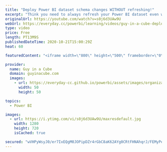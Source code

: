 ```yaml
---
title: "Deploy Power BI dataset schema changes WITHOUT refreshing!"
excerpt: "Think you need to always refresh your Power BI dataset even why just adding a measure? Patrick shows how you can deploy schema changes without needing to perform the refresh with Power BI Premium and the ALM Toolkit.  ALM Toolkit: http://alm-toolkit.com/  📢 Become a member: https://guyinacu.be/membership"
originalUrl: https://youtube.com/watch?v=s0j6d3UAw9U
webUrl: https://everyday.cc/powerbi/learning/videos/guy-in-a-cube-deploy-power-bi-dataset-schema-changes-without-refreshing/
type: video
price: Free
length: PT13M9S
publishedDateTime: 2020-10-21T15:00:29Z
heat: 60

featuredContent: "<iframe width=\"800\" height=\"500\" frameborder=\"0\" src=\"https://www.youtube.com/embed/s0j6d3UAw9U\" allow=\"accelerometer; autoplay; encrypted-media; gyroscope; picture-in-picture\" allowfullscreen></iframe>"

provider:
  name: Guy in a Cube
  domain: guyinacube.com
  images:
    - url: https://everyday-cc.github.io/powerbi/assets/images/organizations/guyinacube.com-50x50.jpg
      width: 50
      height: 50

topics:
  - Power BI

images:
  - url: https://i.ytimg.com/vi/s0j6d3UAw9U/maxresdefault.jpg
    width: 1280
    height: 720
    isCached: true

secured: "wVHPyWsyJ0/er7IxEQgM0JOPipDZr4rGbC8aK62AYg0CRtFHNAhqrJ/FEMyPepBA9AKD1HJkFRuNQvi0Ne8yquEWIVy8un0J+X4GIDhR5fN+h/jhNBiKfx9SROEFMUOvUlGFW8XZlQMo9Ek/TZQyK11+86TscQM0KjJ0G8SWGUcioUPYMyHdS/zZDP7o/anl/3kxMP653Ohz19Z5fgaFN63+QM5UnSEVgEfpwDYYMSO63fB0Kmqp/byGckxspxXY/I7U/4cl+DMEmIjaq6Zuq0LhLMWFt8sI8dGhVNl6lYf3Yel1yBHb77IhMAj4G4BLnAgp0kN9ZOIBvSlUw7YdkrgrOavxnGqZsVfWOnpugkpuSHhyRPalPJhfonDRl9G/Rd4+hq6pPeOHo+RxTQVT77z2AdYac1TNyZTNuREETEo=;wHipJiMLgZUQNMgKedB9yA=="
---
```


